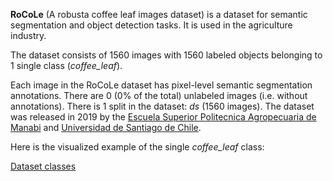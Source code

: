 **RoCoLe** (A robusta coffee leaf images dataset) is a dataset for semantic segmentation and object detection tasks. It is used in the agriculture industry.

The dataset consists of 1560 images with 1560 labeled objects belonging to 1 single class (*coffee_leaf*).

Each image in the RoCoLe dataset has pixel-level semantic segmentation annotations. There are 0 (0% of the total) unlabeled images (i.e. without annotations). There is 1 split in the dataset: *ds* (1560 images). The dataset was released in 2019 by the [Escuela Superior Politecnica Agropecuaria de Manabi](http://www.espam.edu.ec/) and [Universidad de Santiago de Chile](https://www.usach.cl/).

Here is the visualized example of the single *coffee_leaf* class:

[Dataset classes](https://github.com/dataset-ninja/rocole/raw/main/visualizations/classes_preview.webm)

